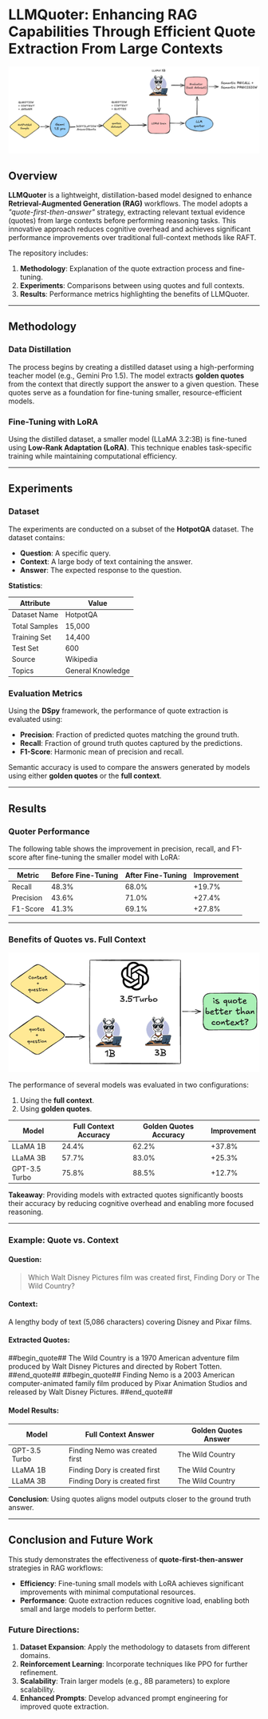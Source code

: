 # LLMQuoter: Enhancing RAG Capabilities Through Efficient Quote Extraction From Large Contexts

![LLMQuoter Diagram](Experiment.png)

## Overview

**LLMQuoter** is a lightweight, distillation-based model designed to enhance **Retrieval-Augmented Generation (RAG)** workflows. The model adopts a *"quote-first-then-answer"* strategy, extracting relevant textual evidence (quotes) from large contexts before performing reasoning tasks. This innovative approach reduces cognitive overhead and achieves significant performance improvements over traditional full-context methods like RAFT.

The repository includes:
1. **Methodology**: Explanation of the quote extraction process and fine-tuning.
2. **Experiments**: Comparisons between using quotes and full contexts.
3. **Results**: Performance metrics highlighting the benefits of LLMQuoter.

---

## Methodology

### Data Distillation
The process begins by creating a distilled dataset using a high-performing teacher model (e.g., Gemini Pro 1.5). The model extracts **golden quotes** from the context that directly support the answer to a given question. These quotes serve as a foundation for fine-tuning smaller, resource-efficient models.

### Fine-Tuning with LoRA
Using the distilled dataset, a smaller model (LLaMA 3.2:3B) is fine-tuned using **Low-Rank Adaptation (LoRA)**. This technique enables task-specific training while maintaining computational efficiency.



---

## Experiments

### Dataset
The experiments are conducted on a subset of the **HotpotQA** dataset. The dataset contains:
- **Question**: A specific query.
- **Context**: A large body of text containing the answer.
- **Answer**: The expected response to the question.

**Statistics**:

| Attribute        | Value        |
|------------------|--------------|
| Dataset Name     | HotpotQA     |
| Total Samples    | 15,000       |
| Training Set     | 14,400       |
| Test Set         | 600          |
| Source           | Wikipedia    |
| Topics           | General Knowledge |

### Evaluation Metrics
Using the **DSpy** framework, the performance of quote extraction is evaluated using:
- **Precision**: Fraction of predicted quotes matching the ground truth.
- **Recall**: Fraction of ground truth quotes captured by the predictions.
- **F1-Score**: Harmonic mean of precision and recall.

Semantic accuracy is used to compare the answers generated by models using either **golden quotes** or the **full context**.

---

## Results

### Quoter Performance

The following table shows the improvement in precision, recall, and F1-score after fine-tuning the smaller model with LoRA:

| Metric     | Before Fine-Tuning | After Fine-Tuning | Improvement |
|------------|---------------------|-------------------|-------------|
| Recall     | 48.3%              | 68.0%            | +19.7%      |
| Precision  | 43.6%              | 71.0%            | +27.4%      |
| F1-Score   | 41.3%              | 69.1%            | +27.8%      |

---

### Benefits of Quotes vs. Full Context

![Fine-Tuning Process](QuoteTest.png)

The performance of several models was evaluated in two configurations:
1. Using the **full context**.
2. Using **golden quotes**.

| Model          | Full Context Accuracy | Golden Quotes Accuracy | Improvement |
|----------------|------------------------|-------------------------|-------------|
| LLaMA 1B       | 24.4%                 | 62.2%                  | +37.8%      |
| LLaMA 3B       | 57.7%                 | 83.0%                  | +25.3%      |
| GPT-3.5 Turbo  | 75.8%                 | 88.5%                  | +12.7%      |

**Takeaway**: Providing models with extracted quotes significantly boosts their accuracy by reducing cognitive overhead and enabling more focused reasoning.

---

### Example: Quote vs. Context

#### Question:
> Which Walt Disney Pictures film was created first, Finding Dory or The Wild Country?

#### Context:
A lengthy body of text (5,086 characters) covering Disney and Pixar films.

#### Extracted Quotes:
\#\#begin_quote\#\# The Wild Country is a 1970 American adventure film produced by Walt Disney Pictures and directed by Robert Totten. \#\#end_quote\#\# \#\#begin_quote## Finding Nemo is a 2003 American computer-animated family film produced by Pixar Animation Studios and released by Walt Disney Pictures. \#\#end_quote\#\#


#### Model Results:

| Model          | Full Context Answer         | Golden Quotes Answer    |
|----------------|-----------------------------|--------------------------|
| GPT-3.5 Turbo  | Finding Nemo was created first | The Wild Country         |
| LLaMA 1B       | Finding Dory is created first | The Wild Country         |
| LLaMA 3B       | Finding Dory is created first | The Wild Country         |

**Conclusion**: Using quotes aligns model outputs closer to the ground truth answer.

---

## Conclusion and Future Work

This study demonstrates the effectiveness of **quote-first-then-answer** strategies in RAG workflows:
- **Efficiency**: Fine-tuning small models with LoRA achieves significant improvements with minimal computational resources.
- **Performance**: Quote extraction reduces cognitive load, enabling both small and large models to perform better.

### Future Directions:
1. **Dataset Expansion**: Apply the methodology to datasets from different domains.
2. **Reinforcement Learning**: Incorporate techniques like PPO for further refinement.
3. **Scalability**: Train larger models (e.g., 8B parameters) to explore scalability.
4. **Enhanced Prompts**: Develop advanced prompt engineering for improved quote extraction.





